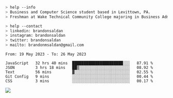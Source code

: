 ````bash
> help --info
> Business and Computer Science student based in Levittown, PA.
> Freshman at Wake Technical Community College majoring in Business Administration.
````

````bash
> help --contact
> linkedin: brandonsaldan
> instagram: brandonsaldan
> twitter: brandonsaldan
> mailto: brandonmsaldan@gmail.com
````

<!--START_SECTION:waka-->

```text
From: 19 May 2023 - To: 26 May 2023

JavaScript   32 hrs 40 mins  ██████████████████████░░░   87.91 %
JSON         3 hrs 18 mins   ██▒░░░░░░░░░░░░░░░░░░░░░░   08.92 %
Text         56 mins         ▓░░░░░░░░░░░░░░░░░░░░░░░░   02.55 %
Git Config   9 mins          ░░░░░░░░░░░░░░░░░░░░░░░░░   00.44 %
CSS          3 mins          ░░░░░░░░░░░░░░░░░░░░░░░░░   00.17 %
```

<!--END_SECTION:waka-->

![](https://komarev.com/ghpvc/?username=brandonsaldan&color=6A8AFF)
